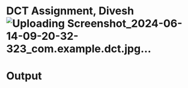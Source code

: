 # DCT Assignment, Divesh![Uploading Screenshot_2024-06-14-09-20-32-323_com.example.dct.jpg…]()

# Output
